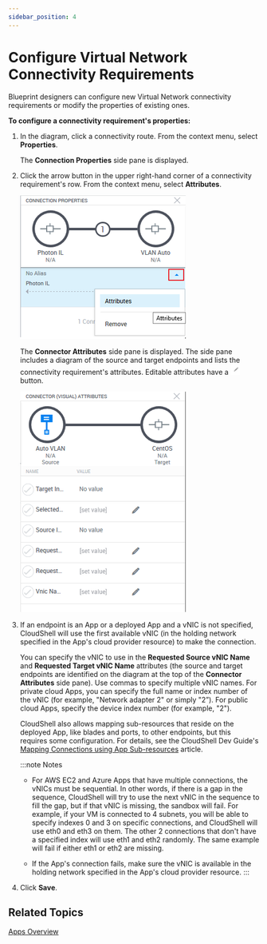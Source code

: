 ```yaml
---
sidebar_position: 4
---
```


# Configure Virtual Network Connectivity Requirements

Blueprint designers can configure new Virtual Network connectivity requirements or modify the properties of existing ones.

**To configure a connectivity requirement's properties:**

1. In the diagram, click a connectivity route. From the context menu, select **Properties**.
    
    The **Connection Properties** side pane is displayed.
    
2. Click the arrow button in the upper right-hand corner of a connectivity requirement's row. From the context menu, select **Attributes**.
    
    ![](/Images/CloudShell-Portal/Lab-Management/ConnectorAttributesOpen.png)
    
    The **Connector Attributes** side pane is displayed. The side pane includes a diagram of the source and target endpoints and lists the connectivity requirement's attributes. Editable attributes have a ![](/Images/CloudShell-Portal/Lab-Management/Reservations/EditButton_19x21.png) button.
    
    ![](/Images/CloudShell-Portal/Lab-Management/ConnectorAttributesSidePane.png)
    
3. If an endpoint is an App or a deployed App and a vNIC is not specified, CloudShell will use the first available vNIC (in the holding network specified in the App's cloud provider resource) to make the connection.
    
    You can specify the vNIC to use in the **Requested Source vNIC Name** and **Requested Target vNIC Name** attributes (the source and target endpoints are identified on the diagram at the top of the **Connector Attributes** side pane). Use commas to specify multiple vNIC names. For private cloud Apps, you can specify the full name or index number of the vNIC (for example, "Network adapter 2" or simply "2”). For public cloud Apps, specify the device index number (for example, "2").
    
    CloudShell also allows mapping sub-resources that reside on the deployed App, like blades and ports, to other endpoints, but this requires some configuration. For details, see the CloudShell Dev Guide's [Mapping Connections using App Sub-resources](../../../../../devguide/reference/map-connections-using-app-sub-resources.md) article.
    
    :::note Notes
    - For AWS EC2 and Azure Apps that have multiple connections, the vNICs must be sequential. In other words, if there is a gap in the sequence, CloudShell will try to use the next vNIC in the sequence to fill the gap, but if that vNIC is missing, the sandbox will fail. For example, if your VM is connected to 4 subnets, you will be able to specify indexes 0 and 3 on specific connections, and CloudShell will use eth0 and eth3 on them. The other 2 connections that don't have a specified index will use eth1 and eth2 randomly. The same example will fail if either eth1 or eth2 are missing.
        
    - If the App's connection fails, make sure the vNIC is available in the holding network specified in the App's cloud provider resource.
    :::
    
4. Click **Save**.

## Related Topics

[Apps Overview](../../../../../intro/features/apps-overview.md)